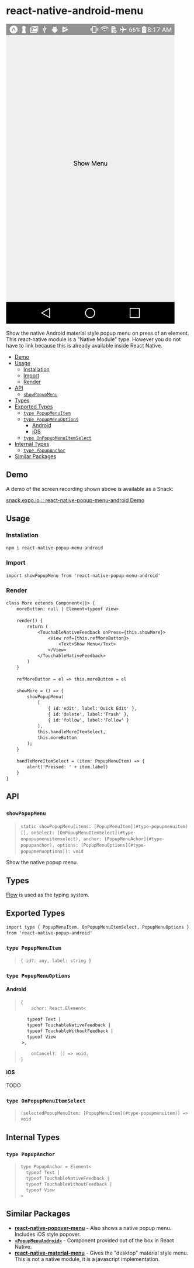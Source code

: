 # react-native-android-menu

![](https://github.com/Noitidart/react-native-popup-menu-android/blob/master/screenshots/demo.gif)

Show the native Android material style popup menu on press of an element. This react-native module is a "Native Module" type. However you do not have to link because this is already available inside React Native.

- [Demo](#demo)
- [Usage](#usage)
  - [Installation](#installation)
  - [Import](#import)
  - [Render](#render)
- [API](#api)
  - [`showPopupMenu`](#showpopupmenu)
- [Types](#types)
- [Exported Types](#exported-types)
  - [`type PopupMenuItem`](#type-popupmenuitem)
  - [`type PopupMenuOptions`](#type-popupmenuoptions)
    - [Android](#android)
    - [iOS](#ios)
  - [`type OnPopupMenuItemSelect`](#type-onpopupmenuitemselect)
- [Internal Types](#internal-types)
  - [`type PopupAnchor`](#type-popupanchor)
- [Similar Packages](#similar-packages)

## Demo

A demo of the screen recording shown above is available as a Snack:

[snack.expo.io :: react-native-popup-menu-android Demo](https://snack.expo.io/@noitsnack/react-native-popup-menu-android-demo)

## Usage

### Installation

    npm i react-native-popup-menu-android

### Import

    import showPopupMenu from 'react-native-popup-menu-android'

### Render

    class More extends Component<||> {
        moreButton: null | Element<typeof View>

        render() {
            return (
                <TouchableNativeFeedback onPress={this.showMore}>
                    <View ref={this.refMoreButton}>
                        <Text>Show Menu</Text>
                    </View>
                </TouchableNativeFeedback>
            )
        }

        refMoreButton = el => this.moreButton = el

        showMore = () => {
            showPopupMenu(
                [
                    { id:'edit', label:'Quick Edit' },
                    { id:'delete', label:'Trash' },
                    { id:'follow', label:'Follow' }
                ],
                this.handleMoreItemSelect,
                this.moreButton
            );
        }

        handleMoreItemSelect = (item: PopupMenuItem) => {
            alert('Pressed: ' + item.label)
        }
    }


## API

### `showPopupMenu`

> `static showPopupMenu(items: [PopupMenuItem](#type-popupmenuitem)[], onSelect: [OnPopupMenuItemSelect](#type-onpopupmenuitemselect), anchor: [PopupMenuAchor](#type-popupanchor), options: [PopupMenuOptions](#type-popupmenuoptions)): void`

Show the native popup menu.

## Types

[Flow](http://flow.org/) is used as the typing system.

## Exported Types

    import type { PopupMenuItem, OnPopupMenuItemSelect, PopupMenuOptions } from 'react-native-popup-android'

### `type PopupMenuItem`

>     { id?: any, label: string }

### `type PopupMenuOptions`

#### Android

>     {
>         achor: React.Element<
            typeof Text |
            typeof TouchableNativeFeedback |
            typeof TouchableWithoutFeedback |
            typeof View
          >,
>         onCancel?: () => void,
>     }

#### iOS

TODO

### `type OnPopupMenuItemSelect`

>     (selectedPopupMenuItem: [PopupMenuItem](#type-popupmenuitem)) => void


## Internal Types

### `type PopupAnchor`

>     type PopupAnchor = Element<
>       typeof Text |
>       typeof TouchableNativeFeedback |
>       typeof TouchableWithoutFeedback |
>       typeof View
>     >

## Similar Packages

* [**react-native-popover-menu**](https://github.com/prscX/react-native-popover-menu) - Also shows a native popup menu. Includes iOS style popover.
* [**`<PopupMenuAndroid>`**](https://github.com/facebook/react-native/pull/14581#issue-126176285) - Component provided out of the box in React Native.
* [**react-native-material-menu**](https://github.com/mxck/react-native-material-menu) - Gives the "desktop" material style menu. This is not a native module, it is a javascript implementation.

